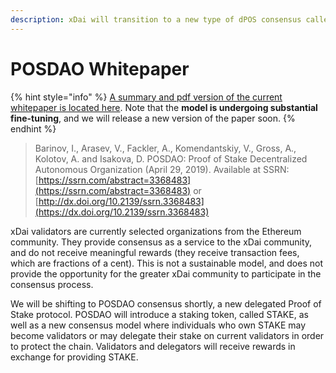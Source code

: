 ```yaml
---
description: xDai will transition to a new type of dPOS consensus called POSDAO.
---
```


# POSDAO Whitepaper

{% hint style="info" %}
[A summary and pdf version of the current whitepaper is located here](https://forum.poa.network/t/posdao-white-paper/2208). Note that the **model is undergoing substantial fine-tuning**, and we will release a new version of the paper soon.
{% endhint %}

> Barinov, I., Arasev, V., Fackler, A., Komendantskiy, V.,  Gross, A., Kolotov, A. and Isakova, D. POSDAO: Proof of Stake Decentralized Autonomous Organization \(April 29, 2019\). Available at SSRN: [https://ssrn.com/abstract=3368483](https://ssrn.com/abstract=3368483) or [http://dx.doi.org/10.2139/ssrn.3368483](https://dx.doi.org/10.2139/ssrn.3368483)

xDai validators are currently selected organizations from the Ethereum community. They provide consensus as a service to the xDai community, and do not receive meaningful rewards \(they receive transaction fees, which are fractions of a cent\). This is not a sustainable model, and does not provide the opportunity for the greater xDai community to participate in the consensus process.

We will be shifting to POSDAO consensus shortly, a new delegated Proof of Stake protocol. POSDAO will introduce a staking token, called STAKE, as well as a new consensus model where individuals who own STAKE may become validators or may delegate their stake on current validators in order to protect the chain. Validators and delegators will receive rewards in exchange for providing STAKE.

